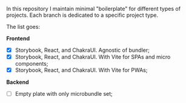 

In this repository I maintain minimal "boilerplate" for different types of projects. Each branch is dedicated to a specific project type.

The list goes:

**Frontend**
 - [X] Storybook, React, and ChakraUI. Agnostic of bundler;
 - [X] Storybook, React, and ChakraUI. With Vite for SPAs and micro components;
 - [X] Storybook, React, and ChakraUI. With Vite for PWAs;

**Backend**
 - [ ] Empty plate with only microbundle set;
